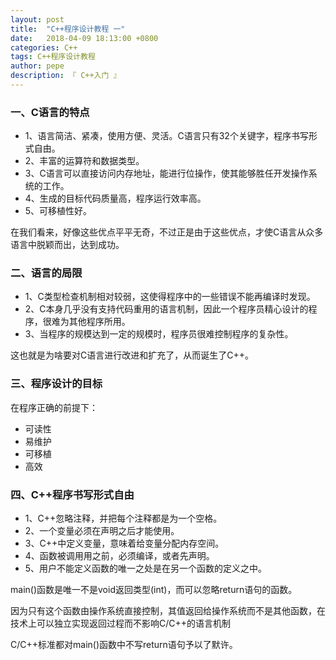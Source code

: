 ```yaml
---
layout: post
title:  "C++程序设计教程 一"
date:   2018-04-09 18:13:00 +0800
categories: C++
tags: C++程序设计教程
author: pepe
description: 『 C++入门 』
---
```


### 一、**C语言的特点**

* 1、语言简洁、紧凑，使用方便、灵活。C语言只有32个关键字，程序书写形式自由。
* 2、丰富的运算符和数据类型。
* 3、C语言可以直接访问内存地址，能进行位操作，使其能够胜任开发操作系统的工作。
* 4、生成的目标代码质量高，程序运行效率高。
* 5、可移植性好。

在我们看来，好像这些优点平平无奇，不过正是由于这些优点，才使C语言从众多语言中脱颖而出，达到成功。

### 二、**语言的局限**

* 1、C类型检查机制相对较弱，这使得程序中的一些错误不能再编译时发现。
* 2、C本身几乎没有支持代码重用的语言机制，因此一个程序员精心设计的程序，很难为其他程序所用。
* 3、当程序的规模达到一定的规模时，程序员很难控制程序的复杂性。

这也就是为啥要对C语言进行改进和扩充了，从而诞生了C++。

### 三、**程序设计的目标**

在程序正确的前提下：

* 可读性
* 易维护
* 可移植
* 高效

### 四、**C++程序书写形式自由**

* 1、C++忽略注释，并把每个注释都是为一个空格。
* 2、一个变量必须在声明之后才能使用。
* 3、C++中定义变量，意味着给变量分配内存空间。
* 4、函数被调用用之前，必须编译，或者先声明。
* 5、用户不能定义函数的唯一之处是在另一个函数的定义之中。

main()函数是唯一不是void返回类型(int)，而可以忽略return语句的函数。

因为只有这个函数由操作系统直接控制，其值返回给操作系统而不是其他函数，在技术上可以独立实现返回过程而不影响C/C++的语言机制

C/C++标准都对main()函数中不写return语句予以了默许。



















